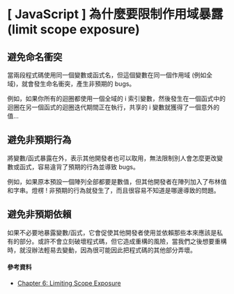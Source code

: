 # \[ JavaScript ] 為什麼要限制作用域暴露 (limit scope exposure)
## 避免命名衝突
當兩段程式碼使用同一個變數或函式名，但這個變數在同一個作用域 (例如全域)，就會發生命名衝突，產生非預期的 bugs。

例如，如果你所有的迴圈都使用一個全域的 i 索引變數，然後發生在一個函式中的迴圈在另一個函式的迴圈迭代期間正在執行，共享的 i 變數就獲得了一個意外的值...


## 避免非預期行為
將變數/函式暴露在外，表示其他開發者也可以取用，無法限制別人會怎麼更改變數或函式，容易違背了預期的行為並導致 bugs。

例如，如果原本預設一個陣列全部都要是數值，但其他開發者在陣列加入了布林值和字串。燈楞 ! 非預期的行為就發生了，而且很容易不知道是哪邊導致的問題。


## 避免非預期依賴
如果不必要地暴露變數/函式，它會促使其他開發者使用並依賴那些本來應該是私有的部分。或許不會立刻破壞程式碼，但它造成重構的風險，當我們之後想要重構時，就沒辦法輕易去變動，因為很可能因此把程式碼的其他部分弄壞。

#### 參考資料
* <a href="https://github.com/getify/You-Dont-Know-JS/blob/2nd-ed/scope-closures/ch6.md" target="_blank">Chapter 6: Limiting Scope Exposure</a>
